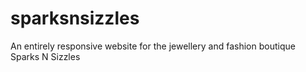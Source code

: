 # sparksnsizzles
An entirely responsive website for the jewellery and fashion boutique Sparks N Sizzles
